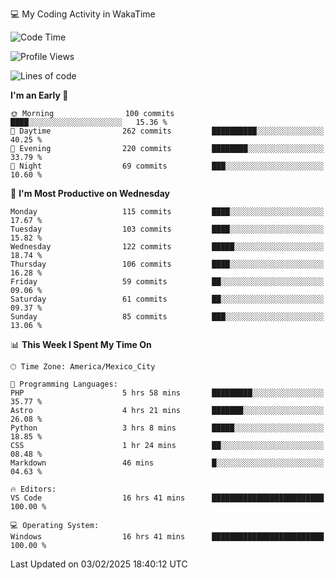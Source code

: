 💻 My Coding Activity in WakaTime
<!--START_SECTION:waka-->
![Code Time](http://img.shields.io/badge/Code%20Time-205%20hrs%2036%20mins-blue)

![Profile Views](http://img.shields.io/badge/Profile%20Views-0-blue)

![Lines of code](https://img.shields.io/badge/From%20Hello%20World%20I%27ve%20Written-1.8%20million%20lines%20of%20code-blue)

**I'm an Early 🐤** 

```text
🌞 Morning                100 commits         ████░░░░░░░░░░░░░░░░░░░░░   15.36 % 
🌆 Daytime                262 commits         ██████████░░░░░░░░░░░░░░░   40.25 % 
🌃 Evening                220 commits         ████████░░░░░░░░░░░░░░░░░   33.79 % 
🌙 Night                  69 commits          ███░░░░░░░░░░░░░░░░░░░░░░   10.60 % 
```
📅 **I'm Most Productive on Wednesday** 

```text
Monday                   115 commits         ████░░░░░░░░░░░░░░░░░░░░░   17.67 % 
Tuesday                  103 commits         ████░░░░░░░░░░░░░░░░░░░░░   15.82 % 
Wednesday                122 commits         █████░░░░░░░░░░░░░░░░░░░░   18.74 % 
Thursday                 106 commits         ████░░░░░░░░░░░░░░░░░░░░░   16.28 % 
Friday                   59 commits          ██░░░░░░░░░░░░░░░░░░░░░░░   09.06 % 
Saturday                 61 commits          ██░░░░░░░░░░░░░░░░░░░░░░░   09.37 % 
Sunday                   85 commits          ███░░░░░░░░░░░░░░░░░░░░░░   13.06 % 
```


📊 **This Week I Spent My Time On** 

```text
🕑︎ Time Zone: America/Mexico_City

💬 Programming Languages: 
PHP                      5 hrs 58 mins       █████████░░░░░░░░░░░░░░░░   35.77 % 
Astro                    4 hrs 21 mins       ███████░░░░░░░░░░░░░░░░░░   26.08 % 
Python                   3 hrs 8 mins        █████░░░░░░░░░░░░░░░░░░░░   18.85 % 
CSS                      1 hr 24 mins        ██░░░░░░░░░░░░░░░░░░░░░░░   08.48 % 
Markdown                 46 mins             █░░░░░░░░░░░░░░░░░░░░░░░░   04.63 % 

🔥 Editors: 
VS Code                  16 hrs 41 mins      █████████████████████████   100.00 % 

💻 Operating System: 
Windows                  16 hrs 41 mins      █████████████████████████   100.00 % 
```


 Last Updated on 03/02/2025 18:40:12 UTC
<!--END_SECTION:waka-->
